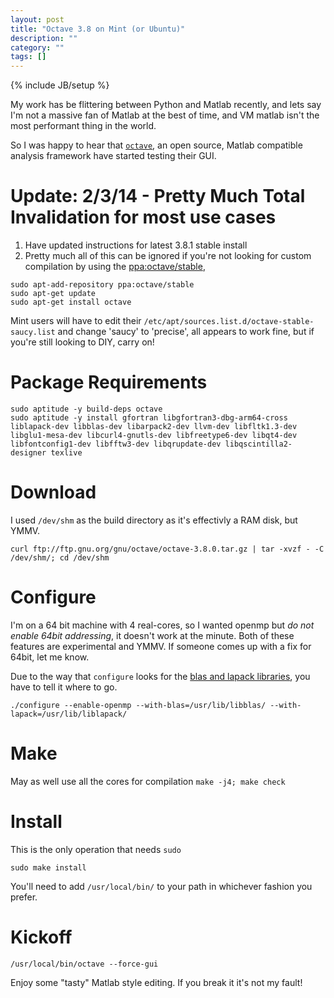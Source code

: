 ```yaml
---
layout: post
title: "Octave 3.8 on Mint (or Ubuntu)"
description: ""
category: ""
tags: []
---
```

{% include JB/setup %}

My work has be flittering between Python and Matlab recently, and lets say I'm not a massive fan of Matlab at the best of time, and VM matlab isn't the most performant thing in the world.

So I was happy to hear that [`octave`](http://www.gnu.org/software/octave/index.html), an open source, Matlab compatible analysis framework have started testing their GUI.

# Update: 2/3/14 - Pretty Much Total Invalidation for most use cases

 1. Have updated instructions for latest 3.8.1 stable install
 2. Pretty much all of this can be ignored if you're not looking for custom compilation by using the [ppa:octave/stable](https://launchpad.net/~octave/+archive/stable),

```
sudo apt-add-repository ppa:octave/stable
sudo apt-get update
sudo apt-get install octave
```

Mint users will have to edit their `/etc/apt/sources.list.d/octave-stable-saucy.list` and change 'saucy' to 'precise', all appears to work fine, but if you're still looking to DIY, carry on!

# Package Requirements
~~~ shell
sudo aptitude -y build-deps octave
sudo aptitude -y install gfortran libgfortran3-dbg-arm64-cross liblapack-dev libblas-dev libarpack2-dev llvm-dev libfltk1.3-dev libglu1-mesa-dev libcurl4-gnutls-dev libfreetype6-dev libqt4-dev libfontconfig1-dev libfftw3-dev libqrupdate-dev libqscintilla2-designer texlive
~~~

# Download
I used `/dev/shm` as the build directory as it's effectivly a RAM disk, but YMMV.

`curl ftp://ftp.gnu.org/gnu/octave/octave-3.8.0.tar.gz | tar -xvzf - -C /dev/shm/; cd /dev/shm`

# Configure

I'm on a 64 bit machine with 4 real-cores, so I wanted openmp but *do not enable 64bit addressing*, it doesn't work at the minute. Both of these features are experimental and YMMV. If someone  comes up with a fix for 64bit, let me know.

Due to the way that `configure` looks for the [blas and lapack libraries](http://stackoverflow.com/questions/16363157/install-octave-no-root-missing-blas-and-lapack), you have to tell it where to go. 

`./configure --enable-openmp --with-blas=/usr/lib/libblas/ --with-lapack=/usr/lib/liblapack/`

# Make
May as well use all the cores for compilation
`make -j4; make check`

# Install
This is the only operation that needs `sudo`

`sudo make install`

You'll need to add `/usr/local/bin/` to your path in whichever fashion you prefer. 

# Kickoff 

`/usr/local/bin/octave --force-gui`

Enjoy some "tasty" Matlab style editing. If you break it it's not my fault!


